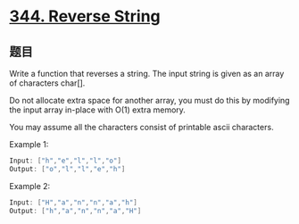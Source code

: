 # [344. Reverse String](https://leetcode.com/problems/reverse-string/)

## 题目

Write a function that reverses a string. The input string is given as an array of characters char[].

Do not allocate extra space for another array, you must do this by modifying the input array in-place with O(1) extra memory.

You may assume all the characters consist of printable ascii characters.

Example 1:

```c
Input: ["h","e","l","l","o"]
Output: ["o","l","l","e","h"]
```

Example 2:

```c
Input: ["H","a","n","n","a","h"]
Output: ["h","a","n","n","a","H"]
